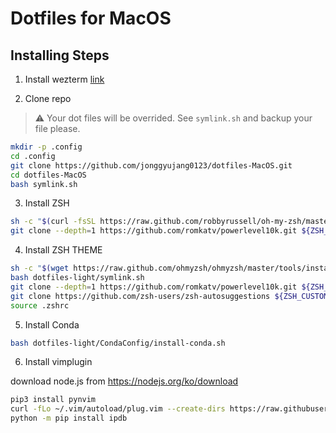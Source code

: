 # Dotfiles for MacOS

## Installing Steps

1. Install wezterm [link](https://wezfurlong.org/wezterm/)

2. Clone repo
> ⚠️ Your dot files will be overrided. See `symlink.sh` and backup your file please.

```bash
mkdir -p .config
cd .config
git clone https://github.com/jonggyujang0123/dotfiles-MacOS.git
cd dotfiles-MacOS 
bash symlink.sh
```

3. Install ZSH

```bash
sh -c "$(curl -fsSL https://raw.github.com/robbyrussell/oh-my-zsh/master/tools/install.sh)"
git clone --depth=1 https://github.com/romkatv/powerlevel10k.git ${ZSH_CUSTOM:-~/.oh-my-zsh/custom}/themes/powerlevel10k
```

4. Install ZSH THEME

```bash
sh -c "$(wget https://raw.github.com/ohmyzsh/ohmyzsh/master/tools/install.sh -O -)"
bash dotfiles-light/symlink.sh
git clone --depth=1 https://github.com/romkatv/powerlevel10k.git ${ZSH_CUSTOM:-$HOME/.oh-my-zsh/custom}/themes/powerlevel10k
git clone https://github.com/zsh-users/zsh-autosuggestions ${ZSH_CUSTOM:-~/.oh-my-zsh/custom}/plugins/zsh-autosuggestions
source .zshrc
```
5. Install Conda

```bash
bash dotfiles-light/CondaConfig/install-conda.sh
```
6. Install vimplugin

download node.js from https://nodejs.org/ko/download

```bash
pip3 install pynvim
curl -fLo ~/.vim/autoload/plug.vim --create-dirs https://raw.githubusercontent.com/junegunn/vim-plug/master/plug.vim
python -m pip install ipdb
```

